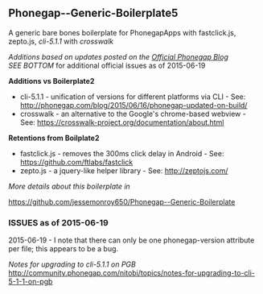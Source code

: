 ## Phonegap--Generic-Boilerplate5 ##
A generic bare bones boilerplate for PhonegapApps with fastclick.js, zepto.js, *cli-5.1.1* with *crosswalk*

*Additions based on updates posted on the [Official Phonegap Blog](http://phonegap.com/blog/2015/06/16/phonegap-updated-on-build/)*<br />
*SEE BOTTOM* for additional official issues as of 2015-06-19

**Additions vs Boilerplate2**

* cli-5.1.1 - unification of versions for different platforms via CLI - See: http://phonegap.com/blog/2015/06/16/phonegap-updated-on-build/
* crosswalk - an alternative to the Google's chrome-based webview - See: https://crosswalk-project.org/documentation/about.html

**Retentions from Boilplate2**

* fastclick.js - removes the 300ms click delay in Android - See: https://github.com/ftlabs/fastclick
* zepto.js - a jquery-like helper library - See: http://zeptojs.com/

*More details about this boilerplate in*

https://github.com/jessemonroy650/Phonegap--Generic-Boilerplate

### ISSUES as of 2015-06-19 ###

2015-06-19 - I note that there can only be one phonegap-version attribute per file; this appears to be a bug.

*Notes for upgrading to cli-5.1.1 on PGB* <br />
http://community.phonegap.com/nitobi/topics/notes-for-upgrading-to-cli-5-1-1-on-pgb